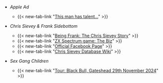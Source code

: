 #
- _Apple Ad_
  - {{< new-tab-link "[This man has talent...](https://www.the-paulmccartney-project.com/1968/04/apple-publishes-an-ad-to-find-new-talent/)" >}}
  
- _Chris Sievey & Frank Sidebottom_
  - {{< new-tab-link "[Being Frank: The Chris Sievey Story](https://www.imdb.com/title/tt2981746/)" >}}
  - {{< new-tab-link "[ZX Spectrum game: The Biz](https://spectrumcomputing.co.uk/entry/544/ZX-Spectrum/The_Biz)" >}}
  - {{< new-tab-link "[Official Facebook Page](https://en.wikipedia.org/wiki/Chris_Sievey)" >}}
  - {{< new-tab-link "[Chris Sievey Database Wiki](https://chris-sievey-database.fandom.com/wiki/Chris_Sievey)" >}}

- _Sex Gang Children_
  - {{< new-tab-link "[Tour: Black Bull, Gateshead 29th November 2024](https://www.bandsintown.com/e/1032022702)" >}}
